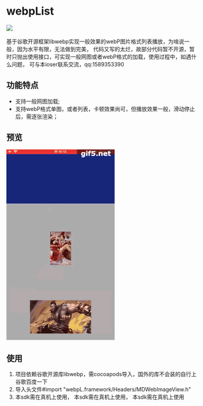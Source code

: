 # webpList

![](https://img.shields.io/badge/language-Objective--C-f48041.svg?style=flat)

基于谷歌开源框架libwebp实现一般效果的webP图片格式列表播放，为啥说一般，因为水平有限，无法做到完美，
代码又写的太烂，故部分代码暂不开源，暂时只抛出使用接口，可实现一般网图或者webP格式的加载，使用过程中，如遇什么问题，
可与本ioser联系交流，qq:1589353390

## 功能特点
- 支持一般网图加载;
- 支持webP格式单图，或者列表，卡顿效果尚可，但播放效果一般，滑动停止后，需逐张渲染；

## 预览

![单图&列表](https://github.com/Hurdery/webpList/blob/master/cover/pic.gif)

## 使用
1. 项目依赖谷歌开源库libwebp，需cocoapods导入，国外的库不会装的自行上谷歌百度一下
2. 导入头文件#import "webpL.framework/Headers/MDWebImageView.h"
3. 本sdk需在真机上使用， 本sdk需在真机上使用， 本sdk需在真机上使用

